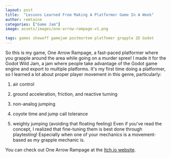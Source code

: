 ```yaml
---
layout: post
title:  "Lessons Learned From Making A Platformer Game In A Week"
author: remtaine
categories: ["Game Jam"]
image: assets/images/one-arrow-rampage-v1.png

tags: games showoff gamejam postmortem platfomer grapple 2D Godot
---
```


So this is my game, One Arrow Rampage, a fast-paced platformer where you grapple around the area while going on a murder spree! I made it for the Godot Wild Jam, a jam where people take advantage of the Godot game engine and export to multiple platforms.
It's my first time doing a platformer, so I learned a lot about proper player movement in this genre, particularly:

1. air control

2. ground acceleration, friction, and reactive turning

3. non-analog jumping

4. coyote time and jump call tolerance

5. weighty jumping (avoiding that floating feeling)
Even if you've read the concept, I realized that fine-tuning them is best done through playtesting! Especially when one of your mechanics is a movement-based as my grapple mechanic is.

You can check out One Arrow Rampage at the <a href="https://remtaine.itch.io/one-arrow-rampage">Itch.io website</a>.
